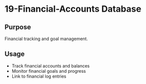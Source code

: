 # 19-Financial-Accounts Database

## Purpose
Financial tracking and goal management.

## Usage
- Track financial accounts and balances
- Monitor financial goals and progress
- Link to financial log entries
